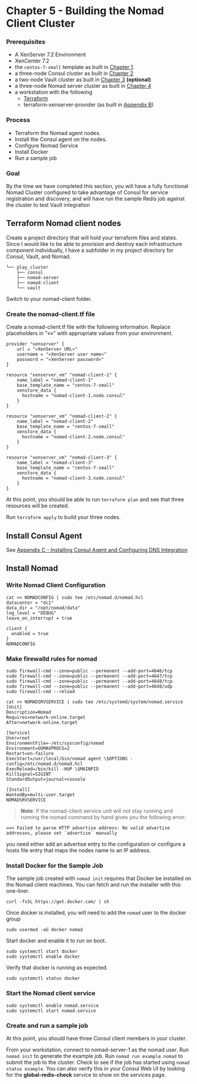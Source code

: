 # Chapter 5 - Building the Nomad Client Cluster

### Prerequisites

* A XenServer 7.2 Environment
* XenCenter 7.2
* the `centos-7-small` template as built in [Chapter 1](2_The_Base_Box.md).
* a three-node Consul cluster as built in [Chapter 2](3_Building_the_Consul_Cluster.md)
* a two-node Vault cluster as built in [Chapter 3](4_Building_the_Vault_Cluster.md) **(optional)**
* a three-node Nomad server cluster as built in [Chapter 4](5_Building_the_Nomad_Server_Cluster.md) 
* a workstation with the following
	* [Terraform](https://www.terraform.io/downloads.html)
	* terraform-xenserver-provider (as built in [Appendix B](B_Building_terraform-xenserver-provider.md))

### Process

* Terraform the Nomad agent nodes.
* Install the Consul agent on the nodes.
* Configure Nomad Service
* Install Docker
* Run a sample job

### Goal

By the time we have completed this section, you will have a fully functional Nomad Cluster configured to take advantage of Consul for service registration and discovery, and will have run the sample Redis job against the cluster to test Vault integration


## Terraform Nomad client nodes

Create a project directory that will hold your terraform files and states.  Since I would like to be able to provision and destroy each infrastructure component individually, I have a subfolder in my project directory for Consul, Vault, and Nomad.

```
└── play_cluster
    ├── consul
    ├── nomad-server
    ├── nomad-client
    └── vault
```
   
Switch to your nomad-client folder.

### Create the nomad-client.tf file
Create a nomad-client.tf file with the following information.  Replace placeholders in "«»" with appropriate values from your environment.

```
provider "xenserver" {
    url = "«XenServer URL»"
    username = "«XenServer user name»"
    password = "«XenServer password»"
}

resource "xenserver_vm" "nomad-client-1" {
    name_label = "nomad-client-1"
    base_template_name = "centos-7-small"
    xenstore_data {
      hostname = "nomad-client-1.node.consul"
    }
}

resource "xenserver_vm" "nomad-client-2" {
    name_label = "nomad-client-2"
    base_template_name = "centos-7-small"
    xenstore_data {
      hostname = "nomad-client-2.node.consul"
    }
}

resource "xenserver_vm" "nomad-client-3" {
    name_label = "nomad-client-3"
    base_template_name = "centos-7-small"
    xenstore_data {
      hostname = "nomad-client-3.node.consul"
    }
}

```

At this point, you should be able to run `terraform plan` and see that three resources will be created.

Run `terraform apply` to build your three nodes.

## Install Consul Agent

See [Appendix C - Installing Consul Agent and Configuring DNS Integration](C_Installing_Consul_Agent.md)

## Install Nomad 

### Write Nomad Client Configuration
```
cat << NOMADCONFIG | sudo tee /etc/nomad.d/nomad.hcl
datacenter = "dc1"
data_dir = "/opt/nomad/data"
log_level = "DEBUG"
leave_on_interrupt = true

client {
  enabled = true
}
NOMADCONFIG
```
### Make firewalld rules for nomad

```
sudo firewall-cmd --zone=public --permanent --add-port=4646/tcp
sudo firewall-cmd --zone=public --permanent --add-port=4647/tcp
sudo firewall-cmd --zone=public --permanent --add-port=4648/tcp
sudo firewall-cmd --zone=public --permanent --add-port=4648/udp
sudo firewall-cmd --reload
```

```
cat << NOMADSRVSERVICE | sudo tee /etc/systemd/system/nomad.service
[Unit]
Description=Nomad
Requires=network-online.target
After=network-online.target

[Service]
User=root
EnvironmentFile=-/etc/sysconfig/nomad
Environment=GOMAXPROCS=2
Restart=on-failure
ExecStart=/usr/local/bin/nomad agent \$OPTIONS -config=/etc/nomad.d/nomad.hcl
ExecReload=/bin/kill -HUP \$MAINPID
KillSignal=SIGINT
StandardOutput=journal+console

[Install]
WantedBy=multi-user.target
NOMADSRVSERVICE
```

>**Note**: If the nomad-client service unit will not stay running and running the nomad command by hand gives you the following error:
```
==> Failed to parse HTTP advertise address: No valid advertise addresses, please set `advertise` manually
```
you need either add an advertise entry to the configuration or configure a hosts file entry that maps the nodes name to an IP address.

### Install Docker for the Sample Job

The sample job created with `nomad init` requires that Docker be installed on the Nomad client machines.  You can fetch and run the installer with this one-liner.

```
curl -fsSL https://get.docker.com/ | sh
```

Once docker is installed, you will need to add the `nomad` user to the docker group

```
sudo usermod -aG docker nomad
```

Start docker and enable it to run on boot.

```
sudo systemctl start docker
sudo systemctl enable docker
```

Verify that docker is running as expected.

```
sudo systemctl status docker
```

### Start the Nomad client service

```
sudo systemctl enable nomad.service
sudo systemctl start nomad.service
```

### Create and run a sample job

At this point, you should have three Consul client members in your cluster.  

From your workstation, connect to nomad-server-1 as the nomad user.  Run `nomad init` to generate the example job.  Run `nomad run example.nomad` to submit the job to the cluster.  Check to see if the job has started using `nomad status example`.  You can also verify this in your Consul Web UI by looking for the **global-redis-check** service to show on the services page.


